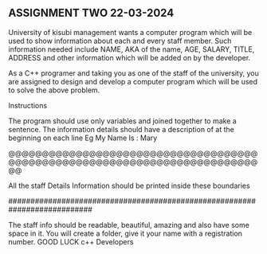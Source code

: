 
## ASSIGNMENT TWO 22-03-2024

University of kisubi management wants a computer program which will be used to show information about each and every staff member. Such information needed include NAME, AKA of the name, AGE, SALARY, TITLE, ADDRESS and other information which will be added on by the developer.

As a C++ programer and taking you as one of the staff of the university, you are assigned to design and develop  a computer program which will be used to solve the above problem.

Instructions

The program should use only variables and joined together to make a sentence.
The information details should have a description of at the beginning on each line Eg  My Name Is : Mary

@@@@@@@@@@@@@@@@@@@@@@@@@@@@@@@@@@@@@@@@@@@@@@@@@@@@@@@@@@@@@@@@@@@@@@@@@@@@

All the staff Details Information should be printed inside these boundaries

###########################################################################

The staff info should be readable, beautiful, amazing and also have some space in it.
You will create a folder, give it your name with a registration number.
GOOD LUCK c++ Developers 
